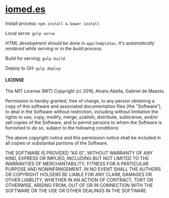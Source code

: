 # [iomed.es](http://iomed.es)

Install process:
`npm install & bower install`

Local serve:
`gulp serve`

*HTML development should be done in `app/templates`. It's automatically rendered while serving or in the build process.*

Build for serving:
`gulp build`

Deploy to GH:
`gulp deploy`


#### LICENSE  
The MIT License (MIT)
Copyright (c) 2016, Alvaro Abella, Gabriel de Maeztu

Permission is hereby granted, free of charge, to any person obtaining a copy of this software and associated documentation files (the "Software"), to deal in the Software without restriction, including without limitation the rights to use, copy, modify, merge, publish, distribute, sublicense, and/or sell copies of the Software, and to permit persons to whom the Software is furnished to do so, subject to the following conditions:

The above copyright notice and this permission notice shall be included in all copies or substantial portions of the Software.

THE SOFTWARE IS PROVIDED "AS IS", WITHOUT WARRANTY OF ANY KIND, EXPRESS OR IMPLIED, INCLUDING BUT NOT LIMITED TO THE WARRANTIES OF MERCHANTABILITY, FITNESS FOR A PARTICULAR PURPOSE AND NONINFRINGEMENT. IN NO EVENT SHALL THE AUTHORS OR COPYRIGHT HOLDERS BE LIABLE FOR ANY CLAIM, DAMAGES OR OTHER LIABILITY, WHETHER IN AN ACTION OF CONTRACT, TORT OR OTHERWISE, ARISING FROM, OUT OF OR IN CONNECTION WITH THE SOFTWARE OR THE USE OR OTHER DEALINGS IN THE SOFTWARE.
